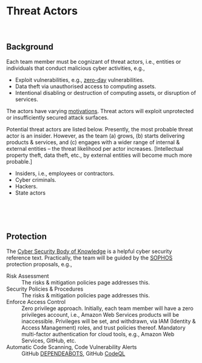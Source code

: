 <br>

Threat Actors
=============

<br>

## Background

Each team member must be cognizant of threat actors, i.e., entities or individuals that conduct malicious cyber activities, e.g.,

* Exploit vulnerabilities, e.g., <a href="https://www.technologyreview.com/2021/09/23/1036140/2021-record-zero-day-hacks-reasons/" target="_blank">zero-day</a> vulnerabilities.
* Data theft via unauthorised access to computing assets.
* Intentional disabling or destruction of computing assets, or disruption of services.

The actors have varying <a href="https://www.sophos.com/en-us/cybersecurity-explained/threat-actors#:~:text=are%20Threat%20Actors%E2%80%99-,Motivations,-%3F" target="_blank">motivations</a>. Threat actors will exploit unprotected or insufficiently secured attack surfaces.

Potential threat actors are listed below. Presently, the most probable threat actor is an insider. However, as the team (a) grows, (b) starts delivering products & services, and (c) engages with a wider range of internal & external entities – the threat likelihood per actor increases. [Intellectual property theft, data theft, etc., by external entities will become much more probable.]

* Insiders, i.e., employees or contractors.
* Cyber criminals.
* Hackers.
* State actors


<br>
<br>
<br>


## Protection

The [Cyber Security Body of Knowledge](https://www.cybok.org/knowledgebase1_1/) is a helpful cyber security reference text.  Practically, the team will be guided by the <a href="https://www.sophos.com/en-us/cybersecurity-explained/threat-actors#:~:text=Protection%20Methods%20and-,Strategies,-Maintaining%20strict%20cyber">SOPHOS</a> protection proposals, e.g.,

<dl>
    <dt>Risk Assessment</dt><dd>The risks & mitigation policies page addresses this.<br></dd>
    <dt>Security Policies & Procedures</dt><dd>The risks & mitigation policies page addresses this.<br></dd>
    <dt>Enforce Access Control</dt><dd>Zero privilege approach. Initially, each team member will have a zero privileges account, i.e., Amazon Web Services products will be inaccessible. Privileges will be set, and withdrawn, via IAM (Identity & Access Management) roles, and trust policies thereof. Mandatory multi-factor authentication for cloud tools, e.g., Amazon Web Services, GitHub, etc.<br></dd>
    <dt>Automatic Code Scanning, Code Vulnerability Alerts</dt>
<dd>GitHub <a href="https://docs.github.com/en/code-security/dependabot" target="_blank">DEPENDEABOTS</a>, GitHub <a href="https://docs.
github.com/en/code-security/code-scanning/introduction-to-code-scanning/about-code-scanning-with-codeql" target="_blank"
>CodeQL</a><br></dd>
</dl>

<br>
<br>
<br>
<br>

<br>
<br>
<br>
<br>
